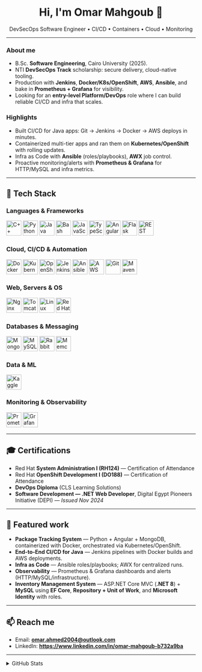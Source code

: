 <h1 align="center">Hi, I'm Omar Mahgoub 👋</h1>
<p align="center">
  DevSecOps Software Engineer • CI/CD • Containers • Cloud • Monitoring
</p>

---

### About me
- B.Sc. **Software Engineering**, Cairo University (2025).  
- NTI **DevSecOps Track** scholarship: secure delivery, cloud-native tooling.  
- Production with **Jenkins**, **Docker/K8s/OpenShift**, **AWS**, **Ansible**, and bake in **Prometheus + Grafana** for visibility.  
- Looking for an **entry-level Platform/DevOps** role where I can build reliable CI/CD and infra that scales.

### Highlights
- Built CI/CD for Java apps: Git → Jenkins → Docker → AWS deploys in minutes.  
- Containerized multi-tier apps and ran them on **Kubernetes/OpenShift** with rolling updates.  
- Infra as Code with **Ansible** (roles/playbooks), **AWX** job control.  
- Proactive monitoring/alerts with **Prometheus & Grafana** for HTTP/MySQL and infra metrics.

---

## 🧰 Tech Stack

### Languages & Frameworks
<p>
  <img alt="C++"          title="C++"          height="40" src="https://cdn.jsdelivr.net/gh/devicons/devicon@2.16.0/icons/cplusplus/cplusplus-original.svg" />
  <img alt="Python"       title="Python"       height="40" src="https://cdn.jsdelivr.net/gh/devicons/devicon/icons/python/python-original.svg" />
  <img alt="Java"         title="Java"         height="40" src="https://cdn.jsdelivr.net/gh/devicons/devicon/icons/java/java-original.svg" />
  <img alt="Bash"         title="Bash"         height="40" src="https://cdn.jsdelivr.net/gh/devicons/devicon/icons/bash/bash-original.svg" />
  <img alt="JavaScript"   title="JavaScript"   height="40" src="https://cdn.jsdelivr.net/gh/devicons/devicon/icons/javascript/javascript-original.svg" />
  <img alt="TypeScript"   title="TypeScript"   height="40" src="https://cdn.jsdelivr.net/gh/devicons/devicon/icons/typescript/typescript-original.svg" />
  <img alt="Angular"      title="Angular"      height="40" src="https://cdn.jsdelivr.net/gh/devicons/devicon/icons/angularjs/angularjs-original.svg" />
  <img alt="Flask"        title="Flask"        height="40" src="https://cdn.simpleicons.org/flask" />
  <img alt="REST API (Swagger/OpenAPI)" title="REST API (Swagger/OpenAPI)" height="40" src="https://cdn.simpleicons.org/swagger" />
</p>

### Cloud, CI/CD & Automation
<p>
  <img alt="Docker"             title="Docker"             height="40" src="https://cdn.jsdelivr.net/gh/devicons/devicon/icons/docker/docker-original.svg" />
  <img alt="Kubernetes"         title="Kubernetes"         height="40" src="https://cdn.jsdelivr.net/gh/devicons/devicon/icons/kubernetes/kubernetes-plain.svg" />
  <img alt="OpenShift"          title="Red Hat OpenShift"  height="40" src="https://cdn.simpleicons.org/redhatopenshift" />
  <img alt="Jenkins"            title="Jenkins"            height="40" src="https://cdn.jsdelivr.net/gh/devicons/devicon/icons/jenkins/jenkins-original.svg" />
  <img alt="Ansible"            title="Ansible"            height="40" src="https://cdn.jsdelivr.net/gh/devicons/devicon/icons/ansible/ansible-original.svg" />
  <img alt="AWS"                title="Amazon Web Services"height="40" src="https://cdn.jsdelivr.net/gh/devicons/devicon@latest/icons/amazonwebservices/amazonwebservices-original-wordmark.svg" />
  <img alt="Git"                title="Git"                height="40" src="https://cdn.jsdelivr.net/gh/devicons/devicon/icons/git/git-original.svg" />
  <img alt="Maven"              title="Apache Maven"       height="40" src="https://cdn.simpleicons.org/apachemaven" />
</p>

### Web, Servers & OS
<p>
  <img alt="Nginx"              title="Nginx"              height="40" src="https://cdn.jsdelivr.net/gh/devicons/devicon/icons/nginx/nginx-original.svg" />
  <img alt="Tomcat"             title="Apache Tomcat"      height="40" src="https://cdn.jsdelivr.net/gh/devicons/devicon/icons/tomcat/tomcat-original.svg" />
  <img alt="Linux"              title="Linux"              height="40" src="https://cdn.jsdelivr.net/gh/devicons/devicon/icons/linux/linux-original.svg" />
  <img alt="Red Hat"            title="Red Hat"            height="40" src="https://cdn.jsdelivr.net/gh/devicons/devicon/icons/redhat/redhat-original.svg" />
</p>

### Databases & Messaging
<p>
  <img alt="MongoDB"            title="MongoDB"            height="40" src="https://cdn.jsdelivr.net/gh/devicons/devicon/icons/mongodb/mongodb-original.svg" />
  <img alt="MySQL"              title="MySQL"              height="40" src="https://cdn.jsdelivr.net/gh/devicons/devicon/icons/mysql/mysql-original.svg" />
  <img alt="RabbitMQ"           title="RabbitMQ"           height="40" src="https://cdn.jsdelivr.net/gh/devicons/devicon@2.16.0/icons/rabbitmq/rabbitmq-original.svg" />
  <img alt="Memcached" title="Memcached" height="40"
     src="https://cdn.jsdelivr.net/gh/devicons/devicon@latest/icons/memcached/memcached-original.svg" />
</p>

### Data & ML
<p>
  <img alt="Kaggle"             title="Kaggle"             height="40" src="https://cdn.simpleicons.org/kaggle" />
</p>

### Monitoring & Observability
<p>
  <img alt="Prometheus"         title="Prometheus"         height="40" src="https://cdn.jsdelivr.net/gh/devicons/devicon/icons/prometheus/prometheus-original.svg" />
  <img alt="Grafana"            title="Grafana"            height="40" src="https://cdn.jsdelivr.net/gh/devicons/devicon/icons/grafana/grafana-original.svg" />
</p>

---

## 🎓 Certifications
- Red Hat **System Administration I (RH124)** — Certification of Attendance  
- Red Hat **OpenShift Development I (DO188)** — Certification of Attendance  
- **DevOps Diploma** (CLS Learning Solutions)  
- **Software Development — .NET Web Developer**, Digital Egypt Pioneers Initiative (DEPI) — *Issued Nov 2024*  
---

## 🧪 Featured work  
- **Package Tracking System** — Python + Angular + MongoDB, containerized with Docker, orchestrated via Kubernetes/OpenShift.  
- **End-to-End CI/CD for Java** — Jenkins pipelines with Docker builds and AWS deployments.  
- **Infra as Code** — Ansible roles/playbooks; AWX for centralized runs.  
- **Observability** — Prometheus & Grafana dashboards and alerts (HTTP/MySQL/infrastructure).
- **Inventory Management System** — ASP.NET Core MVC (**.NET 8**) + **MySQL** using **EF Core**, **Repository + Unit of Work**, and **Microsoft Identity** with roles.  
---

## 📫 Reach me
- Email: **omar.ahmed2004@outlook.com**  
- LinkedIn: **https://www.linkedin.com/in/omar-mahgoub-b732a9ba**  
---

<details>
<summary>GitHub Stats</summary>

<p>
  <img src="https://github-readme-stats.vercel.app/api?username=omarmahgoubb&show_icons=true&include_all_commits=true" height="160" />
  <img src="https://github-readme-stats.vercel.app/api/top-langs/?username=omarmahgoubb&layout=compact" height="160" />
</p>

</details>
